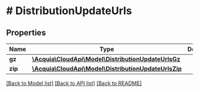 # # DistributionUpdateUrls

## Properties

Name | Type | Description | Notes
------------ | ------------- | ------------- | -------------
**gz** | [**\Acquia\CloudApi\Model\DistributionUpdateUrlsGz**](DistributionUpdateUrlsGz.md) |  | [optional]
**zip** | [**\Acquia\CloudApi\Model\DistributionUpdateUrlsZip**](DistributionUpdateUrlsZip.md) |  | [optional]

[[Back to Model list]](../../README.md#models) [[Back to API list]](../../README.md#endpoints) [[Back to README]](../../README.md)

